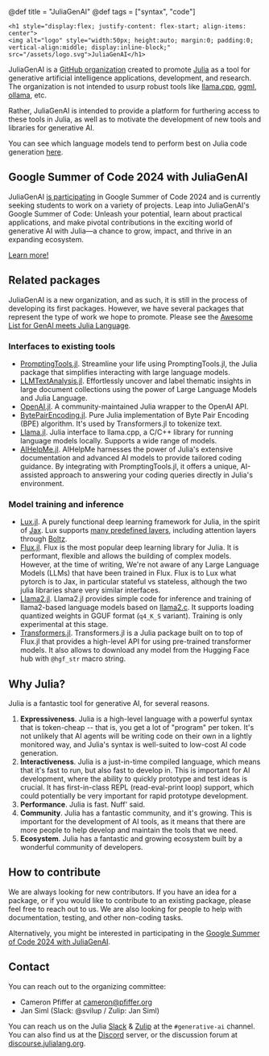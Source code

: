 @def title = "JuliaGenAI"
@def tags = ["syntax", "code"]

~~~
<h1 style="display:flex; justify-content: flex-start; align-items: center">
<img alt="logo" style="width:50px; height:auto; margin:0; padding:0; vertical-align:middle; display:inline-block;" src="/assets/logo.svg">JuliaGenAI</h1>
~~~

JuliaGenAI is a [GitHub organization](https://github.com/JuliaGenAI/juliagenai.org) created to promote [Julia](https://julialang.org/) as a tool for generative artificial intelligence applications, development, and research. The organization is not intended to usurp robust tools like [llama.cpp](https://github.com/ggerganov/llama.cpp), [ggml](https://github.com/ggerganov/ggml), [ollama](https://github.com/ollama/ollama), etc.

Rather, JuliaGenAI is intended to provide a platform for furthering access to these tools in Julia, as well as to motivate the development of new tools and libraries for generative AI.

You can see which language models tend to perform best on Julia code generation [here](https://siml.earth/Julia-LLM-Leaderboard/stable/).

## Google Summer of Code 2024 with JuliaGenAI

JuliaGenAI [is participating](https://julialang.org/jsoc/gsoc/juliagenai/) in Google Summer of Code 2024 and is currently seeking students to work on a variety of projects. Leap into JuliaGenAI's Google Summer of Code: Unleash your potential, learn about practical applications, and make pivotal contributions in the exciting world of generative AI with Julia—a chance to grow, impact, and thrive in an expanding ecosystem.

[Learn more!](https://julialang.org/jsoc/gsoc/juliagenai/)

## Related packages

JuliaGenAI is a new organization, and as such, it is still in the process of developing its first packages. However, we have several packages that represent the type of work we hope to promote. Please see the [Awesome List for GenAI meets Julia Language](https://github.com/svilupp/awesome-generative-ai-meets-julia-language).

### Interfaces to existing tools

- [PromptingTools.jl](https://github.com/svilupp/PromptingTools.jl). Streamline your life using PromptingTools.jl, the Julia package that simplifies interacting with large language models.
- [LLMTextAnalysis.jl](https://github.com/svilupp/LLMTextAnalysis.jl). Effortlessly uncover and label thematic insights in large document collections using the power of Large Language Models and Julia Language.
- [OpenAI.jl](https://github.com/JuliaML/OpenAI.jl). A community-maintained Julia wrapper to the OpenAI API.
- [BytePairEncoding.jl](https://github.com/chengchingwen/BytePairEncoding.jl). Pure Julia implementation of Byte Pair Encoding (BPE) algorithm. It's used by Transformers.jl to tokenize text.
- [Llama.jl](https://github.com/marcom/Llama.jl/). Julia interface to llama.cpp, a C/C++ library for running language models locally. Supports a wide range of models.
- [AIHelpMe.jl](https://github.com/svilupp/AIHelpMe.jl). AIHelpMe harnesses the power of Julia's extensive documentation and advanced AI models to provide tailored coding guidance. By integrating with PromptingTools.jl, it offers a unique, AI-assisted approach to answering your coding queries directly in Julia's environment.

### Model training and inference

- [Lux.jl](https://github.com/LuxDL/Lux.jl). A purely functional deep learning framework for Julia, in the spirit of [Jax](https://jax.readthedocs.io/en/latest/). Lux supports [many predefined layers](https://lux.csail.mit.edu/dev/api/Lux/layers), including attention layers through [Boltz](https://lux.csail.mit.edu/dev/api/Domain_Specific_Modeling/Boltz).
- [Flux.jl](https://github.com/FluxML/Flux.jl). Flux is the most popular deep learning library for Julia. It is performant, flexible and allows the building of complex models. However, at the time of writing, We're not aware of any Large Language Models (LLMs) that have been trained in Flux. Flux is to Lux what pytorch is to Jax, in particular stateful vs stateless, although the two julia libraries share very similar interfaces.
- [Llama2.jl](https://github.com/cafaxo/Llama2.jl). Llama2.jl provides simple code for inference and training of llama2-based language models based on [llama2.c](https://github.com/karpathy/llama2.c). It supports loading quantized weights in GGUF format (`q4_K_S` variant). Training is only experimental at this stage.
- [Transformers.jl](https://github.com/chengchingwen/Transformers.jl). Transformers.jl is a Julia package built on to top of Flux.jl that provides a high-level API for using pre-trained transformer models. It also allows to download any model from the Hugging Face hub with `@hgf_str` macro string.

## Why Julia?

Julia is a fantastic tool for generative AI, for several reasons.

1. **Expressiveness**. Julia is a high-level language with a powerful syntax that is token-cheap -- that is, you get a lot of "program" per token. It's not unlikely that AI agents will be writing code on their own in a lightly monitored way, and Julia's syntax is well-suited to low-cost AI code generation.
2. **Interactiveness**. Julia is a just-in-time compiled language, which means that it's fast to run, but also fast to develop in. This is important for AI development, where the ability to quickly prototype and test ideas is crucial. It has first-in-class REPL (read-eval-print loop) support, which could potentially be very important for rapid prototype development.
3. **Performance**. Julia is fast. Nuff' said.
4. **Community**. Julia has a fantastic community, and it's growing. This is important for the development of AI tools, as it means that there are more people to help develop and maintain the tools that we need.
5. **Ecosystem**. Julia has a fantastic and growing ecosystem built by a wonderful community of developers.

## How to contribute

We are always looking for new contributors. If you have an idea for a package, or if you would like to contribute to an existing package, please feel free to reach out to us. We are also looking for people to help with documentation, testing, and other non-coding tasks.

Alternatively, you might be interested in participating in the [Google Summer of Code 2024 with JuliaGenAI](https://julialang.org/jsoc/gsoc/juliagenai/).

## Contact

You can reach out to the organizing committee:

- Cameron Pfiffer at [cameron@pfiffer.org](mailto:cameron@pfiffer.org)
- Jan Siml (Slack: @svilup / Zulip: Jan Siml)

You can reach us on the Julia [Slack](https://julialang.org/slack/) & [Zulip](https://julialang.zulipchat.com/) at the `#generative-ai` channel. You can also find us at the [Discord](https://discord.gg/mm2kYjB) server, or the discussion forum at [discourse.julialang.org](https://discourse.julialang.org/).
